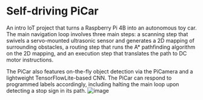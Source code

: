 # Self-driving PiCar
An intro IoT project that turns a Raspberry Pi 4B into an autonomous toy car. The main navigation loop involves three main steps: a scanning step that swivels a servo-mounted ultrasonic sensor and generates a 2D mapping of surrounding obstacles, a routing step that runs the A* pathfinding algorithm on the 2D mapping, and an execution step that translates the path to DC motor instructions. 

The PiCar also features on-the-fly object detection via the PiCamera and a lightweight TensorFlowLite-based CNN. The PiCar can respond to programmed labels accordingly, including halting the main loop upon detecting a stop sign in its path.
![image](https://github.com/ianvet31/IOT_lab1/assets/61299105/dd910fa4-7d71-421d-8107-16b19164552f)
